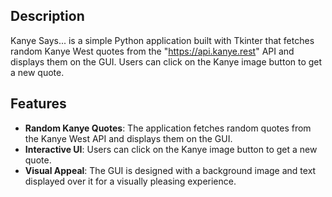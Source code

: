 ## Description

Kanye Says... is a simple Python application built with Tkinter that fetches random Kanye West quotes from the "https://api.kanye.rest" API and displays them on the GUI. Users can click on the Kanye image button to get a new quote.

## Features

- **Random Kanye Quotes**: The application fetches random quotes from the Kanye West API and displays them on the GUI.
- **Interactive UI**: Users can click on the Kanye image button to get a new quote.
- **Visual Appeal**: The GUI is designed with a background image and text displayed over it for a visually pleasing experience.
